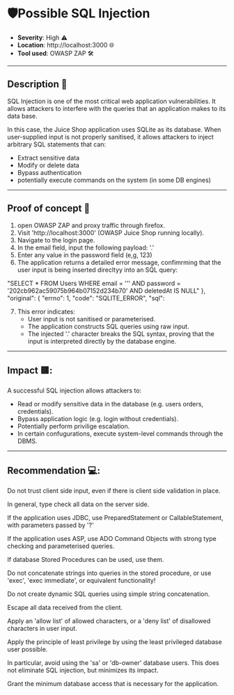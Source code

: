 # 🛡️Possible SQL Injection

- **Severity**: High ⚠️
- **Location**: http://localhost:3000 🌐
- **Tool used**: OWASP ZAP 🛠️ 

---

## Description 📖

SQL Injection is one of the most critical web application vulnerabilities. It allows attackers to interfere with the queries that an application makes to its data base. 

In this case, the Juice Shop application uses SQLite as its database. When user-supplied input is not properly sanitised, it allows attackers to inject arbitrary SQL statements that can:
- Extract sensitive data
- Modify or delete data
- Bypass authentication
- potentially execute commands on the system (in some DB engines)

---

## Proof of concept 🧪

1. open OWASP ZAP and proxy traffic through firefox.
2. Visit 'http://localhost:3000' (OWASP Juice Shop running locally).
3. Navigate to the login page.
4. In the email field, input the following payload: '.'
5. Enter any value in the password field (e,g, 123)
6. The application returns a detailed error message, confimrming that the user input is being inserted direcltyy into an SQL query:

"SELECT * FROM Users WHERE email = ''' AND password = '202cb962ac59075b964b07152d234b70' AND deletedAt IS NULL"
    },
    "original": {
      "errno": 1,
      "code": "SQLITE_ERROR",
   "sql":

7. This error indicates:
   - User input is not sanitised or parameterised.
   - The application constructs SQL queries using raw input.
   - The injected '.' character breaks the SQL syntax, proving that the 
     input is interpreted directly by the database engine.
   
---

## Impact 🟥:

A successful SQL injection allows attackers to:
- Read or modify sensitive data in the database (e.g. users orders, credentials).
- Bypass application logic (e.g. login without credentials).
- Potentially perform privilige escalation.
- In certain confugurations, execute system-level commands through the DBMS.

---

## Recommendation 💻:

Do not trust client side input, even if there is client side validation in place.

In general, type check all data on the server side.

If the application uses JDBC, use PreparedStatement or CallableStatement, with parameters passed by '?'

If the application uses ASP, use ADO Command Objects with strong type checking and parameterised queries.

If database Stored Procedures can be used, use them.

Do not concatenate strings into queries in the stored procedure, or use 'exec', 'exec immediate', or equivalent functionality!

Do not create dynamic SQL queries using simple string concatenation.

Escape all data received from the client.

Apply an 'allow list' of allowed characters, or a 'deny list' of disallowed characters in user input.

Apply the principle of least privilege by using the least privileged database user possible.

In particular, avoid using the 'sa' or 'db-owner' database users. This does not eliminate SQL injection, but minimizes its impact.

Grant the minimum database access that is necessary for the application.
